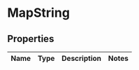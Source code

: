 # MapString

## Properties
Name | Type | Description | Notes
------------ | ------------- | ------------- | -------------
